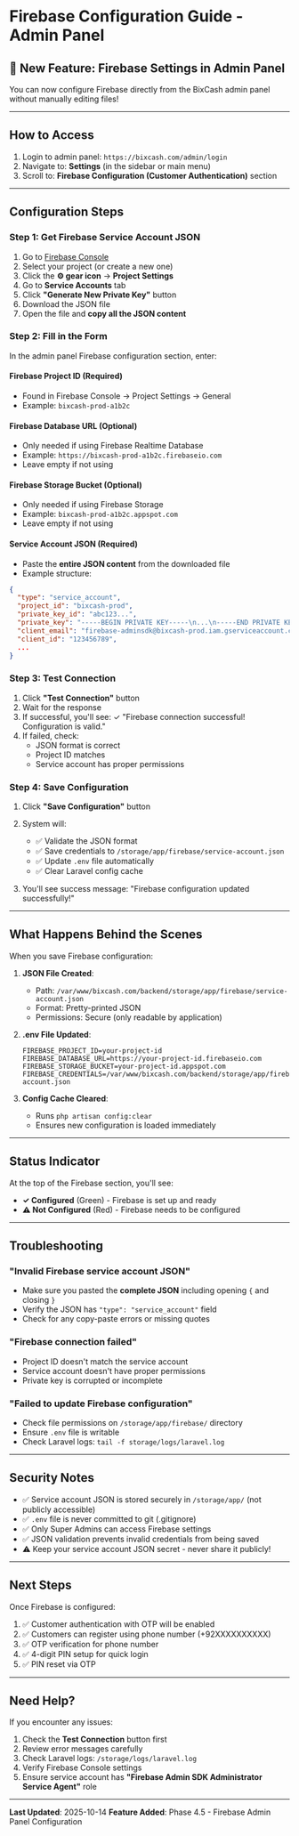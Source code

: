 # Firebase Configuration Guide - Admin Panel

## 🎉 New Feature: Firebase Settings in Admin Panel

You can now configure Firebase directly from the BixCash admin panel without manually editing files!

---

## How to Access

1. Login to admin panel: `https://bixcash.com/admin/login`
2. Navigate to: **Settings** (in the sidebar or main menu)
3. Scroll to: **Firebase Configuration (Customer Authentication)** section

---

## Configuration Steps

### Step 1: Get Firebase Service Account JSON

1. Go to [Firebase Console](https://console.firebase.google.com/)
2. Select your project (or create a new one)
3. Click the **⚙️ gear icon** → **Project Settings**
4. Go to **Service Accounts** tab
5. Click **"Generate New Private Key"** button
6. Download the JSON file
7. Open the file and **copy all the JSON content**

### Step 2: Fill in the Form

In the admin panel Firebase configuration section, enter:

#### **Firebase Project ID** (Required)
- Found in Firebase Console → Project Settings → General
- Example: `bixcash-prod-a1b2c`

#### **Firebase Database URL** (Optional)
- Only needed if using Firebase Realtime Database
- Example: `https://bixcash-prod-a1b2c.firebaseio.com`
- Leave empty if not using

#### **Firebase Storage Bucket** (Optional)
- Only needed if using Firebase Storage
- Example: `bixcash-prod-a1b2c.appspot.com`
- Leave empty if not using

#### **Service Account JSON** (Required)
- Paste the **entire JSON content** from the downloaded file
- Example structure:
```json
{
  "type": "service_account",
  "project_id": "bixcash-prod",
  "private_key_id": "abc123...",
  "private_key": "-----BEGIN PRIVATE KEY-----\n...\n-----END PRIVATE KEY-----\n",
  "client_email": "firebase-adminsdk@bixcash-prod.iam.gserviceaccount.com",
  "client_id": "123456789",
  ...
}
```

### Step 3: Test Connection

1. Click **"Test Connection"** button
2. Wait for the response
3. If successful, you'll see: ✓ "Firebase connection successful! Configuration is valid."
4. If failed, check:
   - JSON format is correct
   - Project ID matches
   - Service account has proper permissions

### Step 4: Save Configuration

1. Click **"Save Configuration"** button
2. System will:
   - ✅ Validate the JSON format
   - ✅ Save credentials to `/storage/app/firebase/service-account.json`
   - ✅ Update `.env` file automatically
   - ✅ Clear Laravel config cache

3. You'll see success message: "Firebase configuration updated successfully!"

---

## What Happens Behind the Scenes

When you save Firebase configuration:

1. **JSON File Created**:
   - Path: `/var/www/bixcash.com/backend/storage/app/firebase/service-account.json`
   - Format: Pretty-printed JSON
   - Permissions: Secure (only readable by application)

2. **.env File Updated**:
   ```env
   FIREBASE_PROJECT_ID=your-project-id
   FIREBASE_DATABASE_URL=https://your-project-id.firebaseio.com
   FIREBASE_STORAGE_BUCKET=your-project-id.appspot.com
   FIREBASE_CREDENTIALS=/var/www/bixcash.com/backend/storage/app/firebase/service-account.json
   ```

3. **Config Cache Cleared**:
   - Runs `php artisan config:clear`
   - Ensures new configuration is loaded immediately

---

## Status Indicator

At the top of the Firebase section, you'll see:

- **✓ Configured** (Green) - Firebase is set up and ready
- **⚠ Not Configured** (Red) - Firebase needs to be configured

---

## Troubleshooting

### "Invalid Firebase service account JSON"
- Make sure you pasted the **complete JSON** including opening `{` and closing `}`
- Verify the JSON has `"type": "service_account"` field
- Check for any copy-paste errors or missing quotes

### "Firebase connection failed"
- Project ID doesn't match the service account
- Service account doesn't have proper permissions
- Private key is corrupted or incomplete

### "Failed to update Firebase configuration"
- Check file permissions on `/storage/app/firebase/` directory
- Ensure `.env` file is writable
- Check Laravel logs: `tail -f storage/logs/laravel.log`

---

## Security Notes

- ✅ Service account JSON is stored securely in `/storage/app/` (not publicly accessible)
- ✅ `.env` file is never committed to git (.gitignore)
- ✅ Only Super Admins can access Firebase settings
- ✅ JSON validation prevents invalid credentials from being saved
- ⚠️ Keep your service account JSON secret - never share it publicly!

---

## Next Steps

Once Firebase is configured:

1. ✅ Customer authentication with OTP will be enabled
2. ✅ Customers can register using phone number (+92XXXXXXXXXX)
3. ✅ OTP verification for phone number
4. ✅ 4-digit PIN setup for quick login
5. ✅ PIN reset via OTP

---

## Need Help?

If you encounter any issues:

1. Check the **Test Connection** button first
2. Review error messages carefully
3. Check Laravel logs: `/storage/logs/laravel.log`
4. Verify Firebase Console settings
5. Ensure service account has **"Firebase Admin SDK Administrator Service Agent"** role

---

**Last Updated**: 2025-10-14
**Feature Added**: Phase 4.5 - Firebase Admin Panel Configuration
